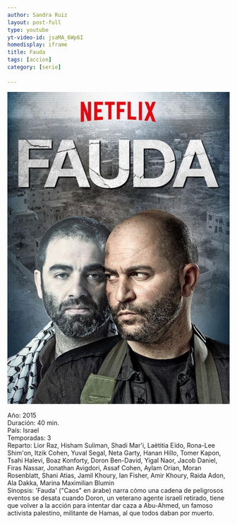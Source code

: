 ```yaml
---
author: Sandra Ruiz
layout: post-full
type: youtube
yt-video-id: jsaMA_6Wp6I
homedisplay: iframe
title: Fauda
tags: [accion]
category: [serie]

---
```

<img class="featimg" src="../img/fauda.jpg" alt="fauda.jpg">  


Año: 2015  
Duración: 40 min.  
País: Israel  
Temporadas: 3  
Reparto: Lior Raz, Hisham Suliman, Shadi Mar'i, Laëtitia Eïdo, Rona-Lee Shim'on, Itzik Cohen, Yuval Segal, Neta Garty, Hanan Hillo, Tomer Kapon, Tsahi Halevi, Boaz Konforty, Doron Ben-David, Yigal Naor, Jacob Daniel, Firas Nassar, Jonathan Avigdori, Assaf Cohen, Aylam Orian, Moran Rosenblatt, Shani Atias, Jamil Khoury, Ian Fisher, Amir Khoury, Raida Adon, Ala Dakka, Marina Maximilian Blumin  
Sinopsis: 
    'Fauda' ("Caos" en árabe) narra cómo una cadena de peligrosos eventos se desata cuando Doron, un veterano agente israelí retirado, tiene que volver a la acción para intentar dar caza a Abu-Ahmed, un famoso activista palestino, militante de Hamas, al que todos daban por muerto.